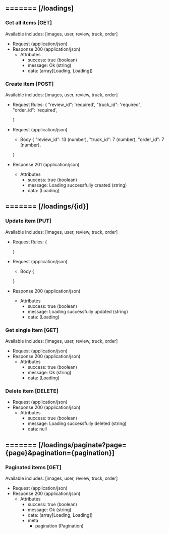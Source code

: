 ## ======= [/loadings]

### Get all items [GET]
Available includes: [images, user, review, truck, order]
+ Request (application/json)
    <!-- include(request/header.md) -->
+ Response 200 (application/json)
    + Attributes         
        + success: true (boolean)
        + message: Ok (string)
        + data: (array[Loading, Loading])

<!-- include(response/401.md) -->
<!-- include(response/500.md) -->
### Create item [POST]
Available includes: [images, user, review, truck, order]
+ Request Rules:
    {
        "review_id": 'required',
        "truck_id": 'required',
        "order_id": 'required',

    }
+ Request (application/json)
    <!-- include(request/header.md) -->
    + Body
    {
            "review_id": 13 (number),
            "truck_id": 7 (number),
            "order_id": 7 (number),

    }
+ Response 201 (application/json)
    + Attributes         
        + success: true (boolean)
        + message: Loading successfully created (string)
        + data: (Loading)

<!-- include(response/401.md) -->
<!-- include(response/422.md) -->
<!-- include(response/500.md) -->

## ======= [/loadings/{id}]
### Update item [PUT]
Available includes: [images, user, review, truck, order]
<!-- include(parameters/id.md) -->
+ Request Rules:
    {

    }
+ Request (application/json)
    <!-- include(request/header.md) -->
    + Body
    {

    }
+ Response 200 (application/json)
    + Attributes         
        + success: true (boolean)
        + message: Loading successfully updated (string)
        + data: (Loading)

<!-- include(response/401.md) -->
<!-- include(response/404.md) -->
<!-- include(response/422.md) -->
<!-- include(response/500.md) -->
### Get single item [GET]
Available includes: [images, user, review, truck, order]
<!-- include(parameters/id.md) -->
+ Request (application/json)
    <!-- include(request/header.md) -->
+ Response 200 (application/json)
    + Attributes         
        + success: true (boolean)
        + message: Ok (string)
        + data: (Loading)

<!-- include(response/401.md) -->
<!-- include(response/404.md) -->
<!-- include(response/500.md) -->
### Delete item [DELETE]
<!-- include(parameters/id.md) -->
+ Request (application/json)
    <!-- include(request/header.md) -->    
+ Response 200 (application/json)
    + Attributes         
        + success: true (boolean)
        + message: Loading successfully deleted (string)
        + data: null

<!-- include(response/401.md) -->
<!-- include(response/404.md) -->
<!-- include(response/500.md) -->

## ======= [/loadings/paginate?page={page}&pagination={pagination}]
### Paginated items [GET]
Available includes: [images, user, review, truck, order]
<!-- include(parameters/pagination.md) -->
+ Request (application/json)
    <!-- include(request/header.md) -->
+ Response 200 (application/json)
    + Attributes         
        + success: true (boolean)
        + message: Ok (string)
        + data: (array[Loading, Loading])
        + meta
            + pagination (Pagination)

<!-- include(response/401.md) -->
<!-- include(response/500.md) -->



